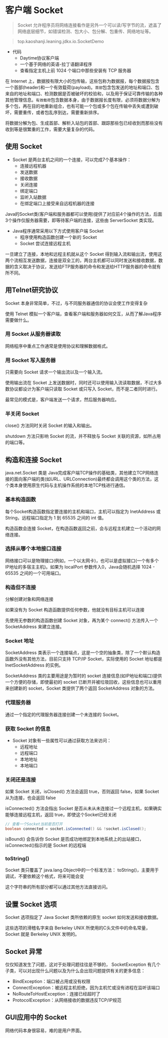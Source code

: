 #   客户端 Socket

>   Socket 允许程序员将网络连接看作是另外一个可以读/写字节的流，遮盖了网络底层细节，如错误检测、包大小、包分解、包重传、网络地址等。

>   top.kaoshanji.leaning.jdkx.io.SocketDemo

-   代码
    -   Daytime协议客户端
    -   一个基于网络的英语-拉丁语翻译程序
    -   查看指定主机上前 1024 个端口中那些安装有 TCP 服务器

在 Internet 上，数据按有限大小的包传输，这些包称为数据报，每个数据报包含一个首部(header)和一个有效载荷(payload)。`首部`包含包发送的地址和端口、包来自的地址和端口、检测数据是否被破坏的校验和，以及用于保证可靠传输的各种其他管理信息。`有效载荷`包含数据本身，由于数据报长度有限，必须将数据分解为多个包，再在目的地重新组合，也有可能一个包或多个包在传输中丢失或遭到破坏，需要重传，或者包乱序到达，需要重新排序。

将数据分解为包、生成首部、解析入站包的首部、跟踪那些包已经收到而那些没有收到等是很繁重的工作，需要大量复杂的代码。

##  使用 Socket

-   Socket 是两台主机之间的一个连接，可以完成7个基本操作：
    -   连接远程机器
    -   发送数据
    -   接收数据
    -   关闭连接
    -   绑定端口
    -   监听入站数据
    -   在绑定端口上接受来自远程机器的连接

Java的Socket类(客户端和服务器都可以使用)提供了对应前4个操作的方法，后面3个操作仅服务器需要，即等待客户端的连接，这些由 ServerSocket 类实现。

-   Java程序通常采用以下方式使用客户端 Socket
    -   程序使用构造函数创建一个新的 Socket
    -   Socket 尝试连接远程主机

一旦建立了连接，本地和远程主机就从这个 Socket 得到输入流和输出流，使用这两个流相互发送数据，连接是双全工的，两台主机都可以同时发送和接收数据，数据的含义取决于协议，发送给FTP服务器的命令和发送给HTTP服务器的命令就有所不同。

##  用Telnet研究协议

Socket 本身非常简单，不过，与不同服务器通信的协议会使工作变得复杂

使用 Telnet 模拟一个客户端，查看客户端和服务器如何交互，从而了解Java程序需要做什么。 

### 用 Socket 从服务器读取

网络程序中重点工作通常是使用协议和理解数据格式。

### 用 Socket 写入服务器

只需要向 Socket 请求一个输出流以及一个输入流。

使用输出流在 Socket 上发送数据时，同时还可以使用输入流读取数据，不过大多数协议都设计为客户端只读取 Socket 或只写入 Socket，而不是二者同时进行。

最常见的模式是，客户端发送一个请求，然后服务器响应。

### 半关闭 Socket

close() 方法同时关闭 Socket 的输入和输出。

shutdown 方法只影响 Socket 的流，并不释放与 Socket 关联的资源，如所占用的端口等。

##  构造和连接 Socket

java.net.Socket 类是 Java完成客户端TCP操作的基础类，其他建立TCP网络连接的面向客户端的类(如URL、URLConnection)最终都会调用这个类的方法，这个类本身使用原生代码与主机操作系统的本地TCP栈进行通信。

### 基本构造函数

每个Socket构造函数指定要连接的主机和端口，主机可以指定为 InetAddress 或 String，远程端口指定为 1 到 65535 之间的 int 值。

构造函数会连接 Socket，在构造函数返回之前，会与远程主机建立一个活动的网络连接。

### 选择从哪个本地接口连接

网络接口可以是物理接口(例如，一个以太网卡)，也可以是虚拟接口(一个有多个IP地址的多宿主主机)。如果为 localPort 参数传入0，Java会随机选择 1024 - 65535 之间的一个可用端口。

### 构造但不连接

分解创建对象和网络连接

如果没有为 Socket 构造函数提供任何参数，他就没有目标主机可以连接

先使用无参数的构造函数创建 Socket 对象，再为某个 connect() 方法传入一个 SocketAddress 来建立连接。

### Socket 地址

SocketAddress 类表示一个连接端点，这是一个空的抽象类，除了一个默认构造函数外没有其他方法，目前只支持 TCP/IP Socket，实际使用的 Socket 地址都是 InetSocketAddress 的实例。

SocketAddress 类的主要用途是为暂时的 socket 连接信息(如IP地址和端口)提供一个方便的存储，即使最初的 socket 已断开并被垃圾回收，这些信息也可以重用来创建新的 socket，Socket 类提供了两个返回 SocketAddress 对象的方法。

### 代理服务器

通过一个指定的代理服务器连接创建一个未连接的 Socket。

### 获取 Socket 的信息

-   Socket 对象有一些属性可以通过获取方法来访问：
    -   远程地址
    -   远程端口
    -   本地地址
    -   本地端口

### 关闭还是连接

如果 Socket 关闭，isClosed() 方法会返回 true，否则返回 false，如果 Socket 从为连接，也会返回 false

isConnected() 方法会指出 Socket 是否从未从未连接过一个远程主机，如果确实能够连接远程主机，返回 true，即使这个Socket已经关闭

``` Java
// 查看一个Socket当前是否打开
boolean connected = socket.isConnected() && !socket.isClosed();
```

isBound() 会告诉你 Socket 是否成功地绑定到本地系统上的出站接口，isConnected()指示的是 Socket 的远程端

### toString()

Socket 类只覆盖了 java.lang.Object中的一个标准方法： toString()，主要用于调试，不要依赖这个格式，将来可能会变

这个字符串的所有部分都可以通过其他方法直接访问。

##  设置 Socket 选项

Socket 选项指定了 Java Socket 类所依赖的原生 socket 如何发送和接收数据。

这些选项的滑稽名字来自 Berkeley UNIX 所使用的C头文件中的命名常量，Socket 就是 Berkeley UNIX 发明的。

##  Socket 异常

仅仅知道发生了问题，这对于处理问题往往是不够的， SocketException 有几个子类，可以对出现什么问题以及为什么会出现问题提供有关的更多信息：

-   BindException：端口被占用或没有权限
-   ConnectException：被远程主机拒绝，因为主机忙或没有进程在监听该端口
-   NoRouteToHostException：连接已经超时了
-   ProtocolException：从网络接收的数据违反TCP/IP规范


##  GUI应用中的 Socket

网络代码本身很容易，难的是用户界面。
